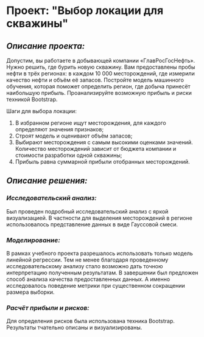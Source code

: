 # **Проект: "Выбор локации для скважины"**  
## ***Описание проекта:***  

Допустим, вы работаете в добывающей компании «ГлавРосГосНефть». Нужно решить, где бурить новую скважину.
Вам предоставлены пробы нефти в трёх регионах: в каждом 10 000 месторождений, где измерили качество нефти и объём её запасов. Постройте модель машинного обучения, которая поможет определить регион, где добыча принесёт наибольшую прибыль. Проанализируйте возможную прибыль и риски техникой Bootstrap.  

Шаги для выбора локации:  

1. В избранном регионе ищут месторождения, для каждого определяют значения признаков;
2. Строят модель и оценивают объём запасов;
3. Выбирают месторождения с самым высокими оценками значений. Количество месторождений зависит от бюджета компании и стоимости разработки одной скважины;
4. Прибыль равна суммарной прибыли отобранных месторождений.
## ***Описание решения:*** 
### *Исследовательский анализ:*  
Был проведен подробный исследовательский анализ с яркой визуализацией. В частности для выделения месторождений в регионе использовалось представление данных в виде Гауссовой смеси.
### *Моделирование:*
В рамках учебного проекта разрешалось использовать только модель линейной регрессии. Тем не менее благодаря проведенному исследовательскому анализу стало возможно дать точною интерпретацию полученным результатам. В завершении был предложен способ анализа качества предоставленных данных. А именно исследовалось поведение метрики при существенном сокращении размера выборки.
### *Расчёт прибыли и рисков:*
Для определения рисков была использована техника Bootstrap. Результаты тчательно описаны и визуализированы.
